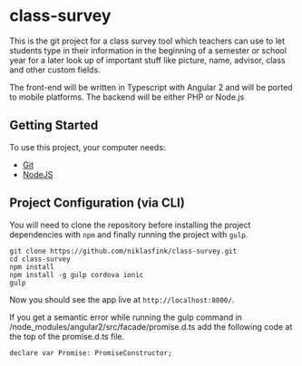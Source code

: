 # class-survey

This is the git project for a class survey tool which teachers can use to let students type in their information in the beginning of a semester or school year for a later look up of important stuff like picture, name, advisor, class and other custom fields.

The front-end will be written in Typescript with Angular 2 and will be ported to mobile platforms. The backend will be either PHP or Node.js

## Getting Started
To use this project, your computer needs:
- [Git](https://git-scm.com/)
- [NodeJS](https://nodejs.org/en/)

## Project Configuration (via CLI)
You will need to clone the repository before installing the project dependencies with `npm` and finally running the project with `gulp`.
```
git clone https://github.com/niklasfink/class-survey.git
cd class-survey
npm install
npm install -g gulp cordova ionic
gulp
```
Now you should see the app live at `http://localhost:8000/`.

If you get a semantic error while running the gulp command in /node_modules/angular2/src/facade/promise.d.ts add the following code at the top of the promise.d.ts file.
```
declare var Promise: PromiseConstructor; 
```
